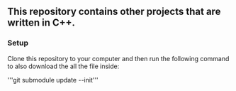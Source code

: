 ## This repository contains other projects that are written in C++.

### Setup
Clone this repository to your computer and then run the following command to also download the all the file inside:

'''git submodule update --init'''
